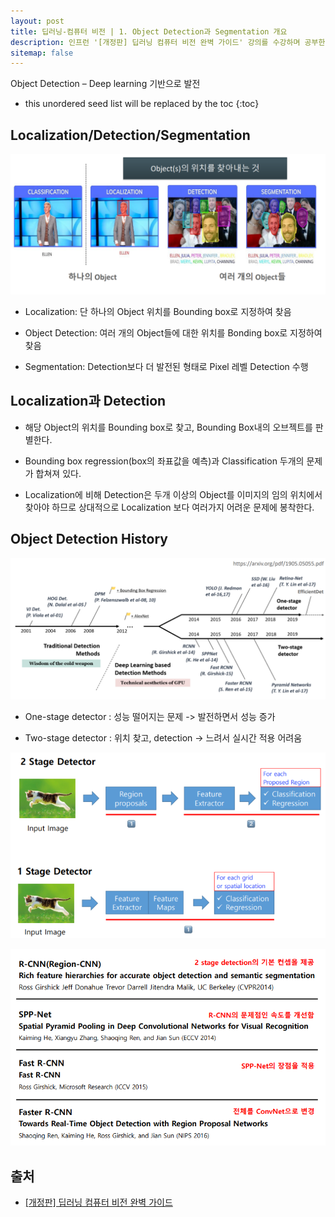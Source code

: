 ```yaml
---
layout: post
title: 딥러닝-컴퓨터 비전 | 1. Object Detection과 Segmentation 개요
description: 인프런 '[개정판] 딥러닝 컴퓨터 비전 완벽 가이드' 강의를 수강하며 공부한 내용을 정리한 글입니다.
sitemap: false
---
```


Object Detection – Deep learning 기반으로 발전

* this unordered seed list will be replaced by the toc
{:toc}

## Localization/Detection/Segmentation

![Localization/Detection/Segmentation](/assets/img/blog/Localization,Detection,Segmentation.png)

- Localization: 단 하나의 Object 위치를 Bounding box로 지정하여 찾음

- Object Detection: 여러 개의 Object들에 대한 위치를 Bonding box로 지정하여 찾음

- Segmentation: Detection보다 더 발전된 형태로 Pixel 레벨 Detection 수행

## Localization과 Detection

- 해당 Object의 위치를 Bounding box로 찾고, Bounding Box내의 오브젝트를 판별한다.

- Bounding box regression(box의 좌표값을 예측)과 Classification 두개의 문제가 합쳐져 있다. 

- Localization에 비해 Detection은 두개 이상의 Object를 이미지의 임의 위치에서 찾아야 하므로 상대적으로 Localization 보다 여러가지 어려운 문제에 봉착한다.


## Object Detection History

![ObjectDetectionHistory](/assets/img/blog/ObjectDetectionHistory.png)

- One-stage detector : 성능 떨어지는 문제 -> 발전하면서 성능 증가

- Two-stage detector : 위치 찾고, detection -> 느려서 실시간 적용 어려움


![One-stage detector/Two-stage detector](/assets/img/blog/1,2-stagedetector.png)

![Two-stage detector](/assets/img/blog/2-stagedetector.png)

## **출처** 

- [[개정판] 딥러닝 컴퓨터 비전 완벽 가이드](https://www.inflearn.com/course/%EB%94%A5%EB%9F%AC%EB%8B%9D-%EC%BB%B4%ED%93%A8%ED%84%B0%EB%B9%84%EC%A0%84-%EC%99%84%EB%B2%BD%EA%B0%80%EC%9D%B4%EB%93%9C)